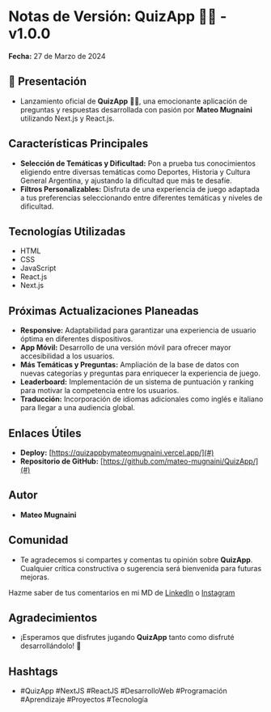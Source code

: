 # Notas de Versión: QuizApp 🧠📝 - v1.0.0

**Fecha:** 27 de Marzo de 2024

## 🎉 Presentación

- Lanzamiento oficial de **QuizApp** 🧠📝, una emocionante aplicación de preguntas y respuestas desarrollada con pasión por **Mateo Mugnaini** utilizando Next.js y React.js.

## Características Principales

- **Selección de Temáticas y Dificultad:** Pon a prueba tus conocimientos eligiendo entre diversas temáticas como Deportes, Historia y Cultura General Argentina, y ajustando la dificultad que más te desafíe.
- **Filtros Personalizables:** Disfruta de una experiencia de juego adaptada a tus preferencias seleccionando entre diferentes temáticas y niveles de dificultad.

## Tecnologías Utilizadas

- HTML
- CSS
- JavaScript
- React.js
- Next.js

## Próximas Actualizaciones Planeadas

- **Responsive:** Adaptabilidad para garantizar una experiencia de usuario óptima en diferentes dispositivos.
- **App Móvil:** Desarrollo de una versión móvil para ofrecer mayor accesibilidad a los usuarios.
- **Más Temáticas y Preguntas:** Ampliación de la base de datos con nuevas categorías y preguntas para enriquecer la experiencia de juego.
- **Leaderboard:** Implementación de un sistema de puntuación y ranking para motivar la competencia entre los usuarios.
- **Traducción:** Incorporación de idiomas adicionales como inglés e italiano para llegar a una audiencia global.

## Enlaces Útiles

- **Deploy:** [https://quizappbymateomugnaini.vercel.app/](#)
- **Repositorio de GitHub:** [https://github.com/mateo-mugnaini/QuizApp/](#)

## Autor

- **Mateo Mugnaini**

## Comunidad

- Te agradecemos si compartes y comentas tu opinión sobre **QuizApp**. Cualquier crítica constructiva o sugerencia será bienvenida para futuras mejoras.

Hazme saber de tus comentarios en mi MD de [LinkedIn](https://www.linkedin.com/in/mateo-mugnaini/) o [Instagram](https://www.instagram.com/mateo.mugnaini/)

## Agradecimientos

- ¡Esperamos que disfrutes jugando **QuizApp** tanto como disfruté desarrollándolo! 🚀

## Hashtags

- #QuizApp #NextJS #ReactJS #DesarrolloWeb #Programación #Aprendizaje #Proyectos #Tecnología
